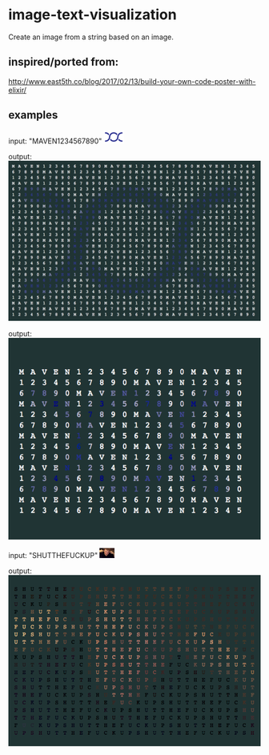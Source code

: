 # image-text-visualization
Create an image from a string based on an image.

## inspired/ported from:
http://www.east5th.co/blog/2017/02/13/build-your-own-code-poster-with-elixir/


## examples

input: "MAVEN1234567890" ![maven-source](ImageTextImage.playground/Resources/logo.png)

output: ![maven-med](/images/maven-med.png)

output: ![maven-small](/images/maven-small.png)

input: "SHUTTHEFUCKUP" ![maven-source](ImageTextImage.playground/Resources/jason-fu.png)

output: ![jason-fu](/images/jason-fu.png)
